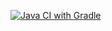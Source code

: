 [![Java CI with Gradle](https://github.com/NikitaLeon/Patterns-task1/actions/workflows/main.yml/badge.svg)](https://github.com/NikitaLeon/Patterns-task1/actions/workflows/main.yml)

